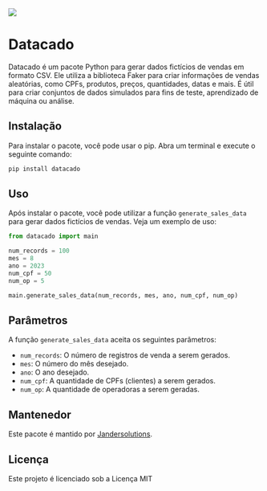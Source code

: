 <img src="https://i.imgur.com/W1ZZjnE.jpg"/>


# Datacado

Datacado é um pacote Python para gerar dados fictícios de vendas em formato CSV. Ele utiliza a biblioteca Faker para criar informações de vendas aleatórias, como CPFs, produtos, preços, quantidades, datas e mais. É útil para criar conjuntos de dados simulados para fins de teste, aprendizado de máquina ou análise.

## Instalação

Para instalar o pacote, você pode usar o pip. Abra um terminal e execute o seguinte comando:

```bash
pip install datacado
```

## Uso

Após instalar o pacote, você pode utilizar a função `generate_sales_data` para gerar dados fictícios de vendas. Veja um exemplo de uso:

```python
from datacado import main

num_records = 100
mes = 8
ano = 2023
num_cpf = 50
num_op = 5

main.generate_sales_data(num_records, mes, ano, num_cpf, num_op)
```

## Parâmetros

A função `generate_sales_data` aceita os seguintes parâmetros:

- `num_records`: O número de registros de venda a serem gerados.
- `mes`: O número do mês desejado.
- `ano`: O ano desejado.
- `num_cpf`: A quantidade de CPFs (clientes) a serem gerados.
- `num_op`: A quantidade de operadoras a serem geradas.

## Mantenedor

Este pacote é mantido por [Jandersolutions](https://github.com/Jandersolutions).

## Licença

Este projeto é licenciado sob a Licença MIT 



